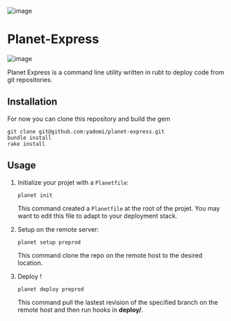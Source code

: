 ![image](https://dl.dropboxusercontent.com/u/6888621/htdocs/planet-express.png)

Planet-Express
==============

![image](https://img.shields.io/badge/version-0.1.1-brightgreen.svg)


Planet Express is a command line utility written in rubt to deploy code from git repositories.

Installation
------------

For now you can clone this repository and build the gem

```
git clone git@github.com:yadomi/planet-express.git
bundle install
rake install
```

Usage
-----

1. Initialize your projet with a `Planetfile`:

    ```
    planet init
    ```

    This command created a `Planetfile` at the root of the projet. You may want to edit this file to adapt to your deployment stack.

2. Setup on the remote server:

    ```
    planet setup preprod
    ```
    This command clone the repo on the remote host to the desired location.

3. Deploy !
	
	```
	planet deploy preprod
	```
	
	This command pull the lastest revision of the specified branch on the remote host and then run hooks in **deploy/**.